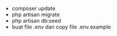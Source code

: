 - composer update
- php artisan migrate
- php artisan db:seed
- buat file .env dan copy file .env.example 
